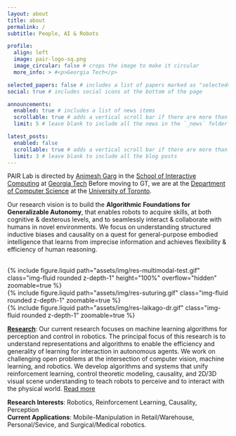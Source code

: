 ```yaml
---
layout: about
title: about
permalink: /
subtitle: People, AI & Robots

profile:
  align: left
  image: pair-logo-sq.png
  image_circular: false # crops the image to make it circular
  more_info: > #<p>Georgia Tech</p>

selected_papers: false # includes a list of papers marked as "selected={true}"
social: true # includes social icons at the bottom of the page

announcements:
  enabled: true # includes a list of news items
  scrollable: true # adds a vertical scroll bar if there are more than 3 news items
  limit: 5 # leave blank to include all the news in the `_news` folder

latest_posts:
  enabled: false
  scrollable: true # adds a vertical scroll bar if there are more than 3 new posts items
  limit: 3 # leave blank to include all the blog posts
---
```


PAIR Lab is directed by [Animesh Garg](https://animesh.garg.tech/) in the [School of Interactive Computing](https://www.ic.gatech.edu/) at [Georgia Tech](https://www.cc.gatech.edu)
Before moving to GT, we are at the [Department of Computer Science](https://web.cs.toronto.edu/) at the [University of Toronto](https://www.utoronto.ca/). 

Our research vision is to build the **Algorithmic Foundations for Generalizable Autonomy**, that enables robots to acquire skills, at both cognitive & dexterous levels, and to seamlessly interact & collaborate with humans in novel environments. We focus on understanding structured inductive biases and causality on a quest for general-purpose embodied intelligence that learns from imprecise information and achieves flexibility & efficiency of human reasoning.

<br>

<div class="row mt-3">
    <div class="col-sm mt-3 mt-md-0">
        {% include figure.liquid path="assets/img/res-multimodal-test.gif" class="img-fluid rounded z-depth-1" height="100%" overflow="hidden" zoomable=true %}
    </div>
    <div class="col-sm mt-3 mt-md-0">
        {% include figure.liquid path="assets/img/res-suturing.gif" class="img-fluid rounded z-depth-1" zoomable=true %}
    </div>
    <div class="col-sm mt-3 mt-md-0">
        {% include figure.liquid path="assets/img/res-laikago-dr.gif" class="img-fluid rounded z-depth-1" zoomable=true %}
    </div>
</div>

[**Research**](/research): Our current research focuses on machine learning algorithms for perception and control in robotics. The principal focus of this research is to understand representations and algorithms to enable the efficiency and generality of learning for interaction in autonomous agents. 
We work on challenging open problems at the intersection of computer vision, machine learning, and robotics. We develop algorithms and systems that unify reinforcement learning, control theoretic modeling, causality, and 2D/3D visual scene understanding to teach robots to perceive and to interact with the physical world. [Read more](/research)

**Research Interests**: Robotics, Reinforcement Learning, Causality, Perception  
**Current Applications**: Mobile-Manipulation in Retail/Warehouse, Personal/Sevice, and Surgical/Medical robotics.  
